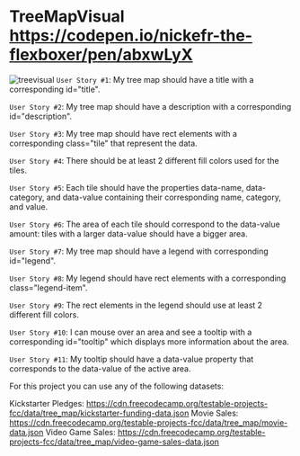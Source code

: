 # TreeMapVisual https://codepen.io/nickefr-the-flexboxer/pen/abxwLyX
![treevisual](https://github.com/nickefr/TreeMapVisual/assets/73330890/6646568e-2f6f-41b2-b0d4-e314ec93ef60)
`User Story #1`: My tree map should have a title with a corresponding id="title".

`User Story #2`: My tree map should have a description with a corresponding id="description".

`User Story #3`: My tree map should have rect elements with a corresponding class="tile" that represent the data.

`User Story #4`: There should be at least 2 different fill colors used for the tiles.

`User Story #5`: Each tile should have the properties data-name, data-category, and data-value containing their corresponding name, category, and value.

`User Story #6`: The area of each tile should correspond to the data-value amount: tiles with a larger data-value should have a bigger area.

`User Story #7`: My tree map should have a legend with corresponding id="legend".

`User Story #8`: My legend should have rect elements with a corresponding class="legend-item".

`User Story #9`: The rect elements in the legend should use at least 2 different fill colors.

`User Story #10`: I can mouse over an area and see a tooltip with a corresponding id="tooltip" which displays more information about the area.

`User Story #11`: My tooltip should have a data-value property that corresponds to the data-value of the active area.

For this project you can use any of the following datasets:

Kickstarter Pledges: https://cdn.freecodecamp.org/testable-projects-fcc/data/tree_map/kickstarter-funding-data.json
Movie Sales: https://cdn.freecodecamp.org/testable-projects-fcc/data/tree_map/movie-data.json
Video Game Sales: https://cdn.freecodecamp.org/testable-projects-fcc/data/tree_map/video-game-sales-data.json
